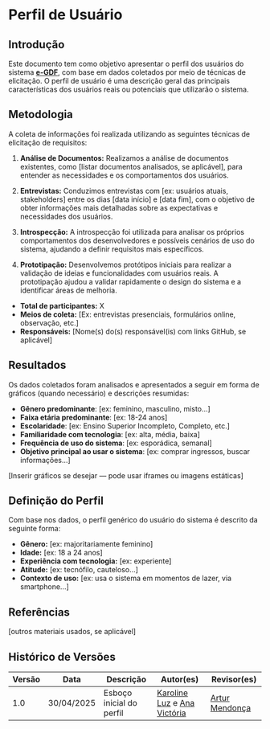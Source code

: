 # Perfil de Usuário

## Introdução

Este documento tem como objetivo apresentar o perfil dos usuários do sistema **[e-GDF](https://play.google.com/store/apps/details?id=br.gov.df.eGDF&hl=pt_BR)**, com base em dados coletados por meio de técnicas de elicitação. O perfil de usuário é uma descrição geral das principais características dos usuários reais ou potenciais que utilizarão o sistema.

## Metodologia

A coleta de informações foi realizada utilizando as seguintes técnicas de elicitação de requisitos:

1. **Análise de Documentos:** Realizamos a análise de documentos existentes, como [listar documentos analisados, se aplicável], para entender as necessidades e os comportamentos dos usuários.
   
2. **Entrevistas:** Conduzimos entrevistas com [ex: usuários atuais, stakeholders] entre os dias [data início] e [data fim], com o objetivo de obter informações mais detalhadas sobre as expectativas e necessidades dos usuários.

3. **Introspecção:** A introspecção foi utilizada para analisar os próprios comportamentos dos desenvolvedores e possíveis cenários de uso do sistema, ajudando a definir requisitos mais específicos.

4. **Prototipação:** Desenvolvemos protótipos iniciais para realizar a validação de ideias e funcionalidades com usuários reais. A prototipação ajudou a validar rapidamente o design do sistema e a identificar áreas de melhoria.

- **Total de participantes:** X
- **Meios de coleta:** [Ex: entrevistas presenciais, formulários online, observação, etc.]
- **Responsáveis:** [Nome(s) do(s) responsável(is) com links GitHub, se aplicável]


## Resultados

Os dados coletados foram analisados e apresentados a seguir em forma de gráficos (quando necessário) e descrições resumidas:

- **Gênero predominante**: [ex: feminino, masculino, misto...]
- **Faixa etária predominante**: [ex: 18-24 anos]
- **Escolaridade**: [ex: Ensino Superior Incompleto, Completo, etc.]
- **Familiaridade com tecnologia**: [ex: alta, média, baixa]
- **Frequência de uso do sistema**: [ex: esporádica, semanal]
- **Objetivo principal ao usar o sistema**: [ex: comprar ingressos, buscar informações...]

[Inserir gráficos se desejar — pode usar iframes ou imagens estáticas]

## Definição do Perfil

Com base nos dados, o perfil genérico do usuário do sistema é descrito da seguinte forma:

- **Gênero:** [ex: majoritariamente feminino]
- **Idade:** [ex: 18 a 24 anos]
- **Experiência com tecnologia:** [ex: experiente]
- **Atitude:** [ex: tecnófilo, cauteloso...]
- **Contexto de uso:** [ex: usa o sistema em momentos de lazer, via smartphone...]

## Referências


[outros materiais usados, se aplicável]

## Histórico de Versões

| Versão | Data       | Descrição                   | Autor(es) | Revisor(es) |
|--------|------------|-----------------------------|-----------|-------------|
| 1.0    | 30/04/2025 | Esboço inicial do perfil   | [Karoline Luz](https://github.com/KarolineLuz) e  [Ana Victória](https://github.com/navicg) | [Artur Mendonça](https://github.com/ArtyMend07)     |

